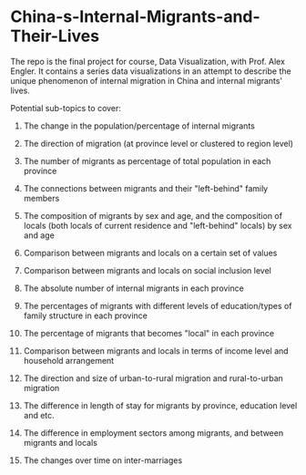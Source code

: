# China-s-Internal-Migrants-and-Their-Lives
The repo is the final project for course, Data Visualization, with Prof. Alex Engler. It contains a series data visualizations in an attempt to describe the unique phenomenon of internal migration in China and internal migrants' lives. 


Potential sub-topics to cover:

1. The change in the population/percentage of internal migrants 

2. The direction of migration (at province level or clustered to region level) 

3. The number of migrants as percentage of total population in each province 

4. The connections between migrants and their "left-behind" family members 

5. The composition of migrants by sex and age, and the composition of locals (both locals of current residence and "left-behind" locals) by sex and age 

6. Comparison between migrants and locals on a certain set of values 

7. Comparison between migrants and locals on social inclusion level

8. The absolute number of internal migrants in each province 

9. The percentages of migrants with different levels of education/types of family structure in each province

10. The percentage of migrants that becomes "local" in each province

11. Comparison between migrants and locals in terms of income level and household arrangement

12. The direction and size of urban-to-rural migration and rural-to-urban migration

13. The difference in length of stay for migrants by province, education level and etc.

14. The difference in employment sectors among migrants, and between migrants and locals

15. The changes over time on inter-marriages 

